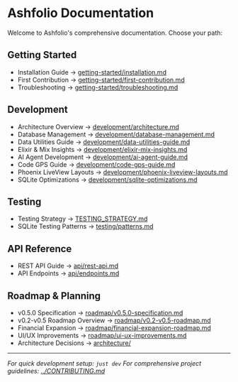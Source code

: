 # Ashfolio Documentation

Welcome to Ashfolio's comprehensive documentation. Choose your path:

## Getting Started

- Installation Guide → [getting-started/installation.md](getting-started/installation.md)
- First Contribution → [getting-started/first-contribution.md](getting-started/first-contribution.md)
- Troubleshooting → [getting-started/troubleshooting.md](getting-started/troubleshooting.md)

## Development

- Architecture Overview → [development/architecture.md](development/architecture.md)
- Database Management → [development/database-management.md](development/database-management.md)
- Data Utilities Guide → [development/data-utilities-guide.md](development/data-utilities-guide.md)
- Elixir & Mix Insights → [development/elixir-mix-insights.md](development/elixir-mix-insights.md)
- AI Agent Development → [development/ai-agent-guide.md](development/ai-agent-guide.md)
- Code GPS Guide → [development/code-gps-guide.md](development/code-gps-guide.md)
- Phoenix LiveView Layouts → [development/phoenix-liveview-layouts.md](development/phoenix-liveview-layouts.md)
- SQLite Optimizations → [development/sqlite-optimizations.md](development/sqlite-optimizations.md)

## Testing

- Testing Strategy → [TESTING_STRATEGY.md](TESTING_STRATEGY.md)
- SQLite Testing Patterns → [testing/patterns.md](testing/patterns.md)

## API Reference

- REST API Guide → [api/rest-api.md](api/rest-api.md)
- API Endpoints → [api/endpoints.md](api/endpoints.md)

## Roadmap & Planning

- v0.5.0 Specification → [roadmap/v0.5.0-specification.md](roadmap/v0.5.0-specification.md)
- v0.2-v0.5 Roadmap Overview → [roadmap/v0.2-v0.5-roadmap.md](roadmap/v0.2-v0.5-roadmap.md)
- Financial Expansion → [roadmap/financial-expansion-roadmap.md](roadmap/financial-expansion-roadmap.md)
- UI/UX Improvements → [roadmap/ui-ux-improvements.md](roadmap/ui-ux-improvements.md)
- Architecture Decisions → [architecture/](architecture/)

---

_For quick development setup: `just dev`_
_For comprehensive project guidelines: [../CONTRIBUTING.md](../CONTRIBUTING.md)_
